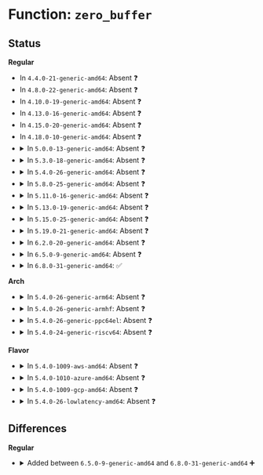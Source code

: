 # Function: <code>zero_buffer</code>

## Status
<b>Regular</b>
<ul>
<li>
In <code>4.4.0-21-generic-amd64</code>: Absent ❓
</li>
<li>
In <code>4.8.0-22-generic-amd64</code>: Absent ❓
</li>
<li>
In <code>4.10.0-19-generic-amd64</code>: Absent ❓
</li>
<li>
In <code>4.13.0-16-generic-amd64</code>: Absent ❓
</li>
<li>
In <code>4.15.0-20-generic-amd64</code>: Absent ❓
</li>
<li>
In <code>4.18.0-10-generic-amd64</code>: Absent ❓
</li>
<li>
<details>
<summary>In <code>5.0.0-13-generic-amd64</code>: Absent ❓</summary>

```json
{
  "name": "zero_buffer",
  "collision_type": "Unique Static",
  "inline_type": "Selective",
  "funcs": [
    {
      "addr": 18446744071585348781,
      "name": "zero_buffer",
      "external": false,
      "loc": "drivers/tty/n_tty.c:156",
      "file": "drivers/tty/n_tty.c",
      "inline": "not declared, inlined",
      "caller_inline": [
        "drivers/tty/n_tty.c:n_tty_read",
        "drivers/tty/n_tty.c:n_tty_read",
        "drivers/tty/n_tty.c:copy_from_read_buf"
      ],
      "caller_func": [
        "drivers/tty/n_tty.c:n_tty_read",
        "drivers/tty/n_tty.c:n_tty_read",
        "drivers/tty/n_tty.c:copy_from_read_buf"
      ]
    }
  ],
  "symbols": [
    {
      "addr": 18446744071585336096,
      "name": "zero_buffer.isra.5.part.6",
      "section": ".text",
      "bind": "STB_LOCAL",
      "size": 21
    }
  ]
}
```
</details>
</li>
<li>
<details>
<summary>In <code>5.3.0-18-generic-amd64</code>: Absent ❓</summary>

```json
{
  "name": "zero_buffer",
  "collision_type": "Unique Static",
  "inline_type": "Selective",
  "funcs": [
    {
      "addr": 18446744071585557134,
      "name": "zero_buffer",
      "external": false,
      "loc": "drivers/tty/n_tty.c:158",
      "file": "drivers/tty/n_tty.c",
      "inline": "not declared, inlined",
      "caller_inline": [
        "drivers/tty/n_tty.c:n_tty_read",
        "drivers/tty/n_tty.c:n_tty_read",
        "drivers/tty/n_tty.c:copy_from_read_buf"
      ],
      "caller_func": [
        "drivers/tty/n_tty.c:n_tty_read",
        "drivers/tty/n_tty.c:n_tty_read",
        "drivers/tty/n_tty.c:copy_from_read_buf"
      ]
    }
  ],
  "symbols": [
    {
      "addr": 18446744071585549040,
      "name": "zero_buffer.isra.0.part.0",
      "section": ".text",
      "bind": "STB_LOCAL",
      "size": 21
    }
  ]
}
```
</details>
</li>
<li>
<details>
<summary>In <code>5.4.0-26-generic-amd64</code>: Absent ❓</summary>

```json
{
  "name": "zero_buffer",
  "collision_type": "Unique Static",
  "inline_type": "Selective",
  "funcs": [
    {
      "addr": 18446744071585697187,
      "name": "zero_buffer",
      "external": false,
      "loc": "drivers/tty/n_tty.c:158",
      "file": "drivers/tty/n_tty.c",
      "inline": "not declared, inlined",
      "caller_inline": [
        "drivers/tty/n_tty.c:n_tty_read",
        "drivers/tty/n_tty.c:n_tty_read",
        "drivers/tty/n_tty.c:copy_from_read_buf"
      ],
      "caller_func": [
        "drivers/tty/n_tty.c:n_tty_read",
        "drivers/tty/n_tty.c:n_tty_read",
        "drivers/tty/n_tty.c:copy_from_read_buf"
      ]
    }
  ],
  "symbols": [
    {
      "addr": 18446744071585689920,
      "name": "zero_buffer.isra.0.part.0",
      "section": ".text",
      "bind": "STB_LOCAL",
      "size": 21
    }
  ]
}
```
</details>
</li>
<li>
<details>
<summary>In <code>5.8.0-25-generic-amd64</code>: Absent ❓</summary>

```json
{
  "name": "zero_buffer",
  "collision_type": "Unique Static",
  "inline_type": "Selective",
  "funcs": [
    {
      "addr": 18446744071586419840,
      "name": "zero_buffer",
      "external": false,
      "loc": "drivers/tty/n_tty.c:158",
      "file": "drivers/tty/n_tty.c",
      "inline": "not declared, inlined",
      "caller_inline": [],
      "caller_func": [
        "drivers/tty/n_tty.c:copy_from_read_buf",
        "drivers/tty/n_tty.c:tty_copy_to_user",
        "drivers/tty/n_tty.c:tty_copy_to_user"
      ]
    }
  ],
  "symbols": [
    {
      "addr": 18446744071586419840,
      "name": "zero_buffer.isra.0",
      "section": ".text",
      "bind": "STB_LOCAL",
      "size": 39
    }
  ]
}
```
</details>
</li>
<li>
<details>
<summary>In <code>5.11.0-16-generic-amd64</code>: Absent ❓</summary>

```json
{
  "name": "zero_buffer",
  "collision_type": "Unique Static",
  "inline_type": "Selective",
  "funcs": [
    {
      "addr": 18446744071586534512,
      "name": "zero_buffer",
      "external": false,
      "loc": "drivers/tty/n_tty.c:158",
      "file": "drivers/tty/n_tty.c",
      "inline": "not declared, inlined",
      "caller_inline": [],
      "caller_func": [
        "drivers/tty/n_tty.c:copy_from_read_buf",
        "drivers/tty/n_tty.c:tty_copy",
        "drivers/tty/n_tty.c:tty_copy"
      ]
    }
  ],
  "symbols": [
    {
      "addr": 18446744071586534512,
      "name": "zero_buffer.isra.0",
      "section": ".text",
      "bind": "STB_LOCAL",
      "size": 39
    }
  ]
}
```
</details>
</li>
<li>
<details>
<summary>In <code>5.13.0-19-generic-amd64</code>: Absent ❓</summary>

```json
{
  "name": "zero_buffer",
  "collision_type": "Unique Static",
  "inline_type": "Selective",
  "funcs": [
    {
      "addr": 18446744071586419152,
      "name": "zero_buffer",
      "external": false,
      "loc": "drivers/tty/n_tty.c:159",
      "file": "drivers/tty/n_tty.c",
      "inline": "not declared, inlined",
      "caller_inline": [],
      "caller_func": [
        "drivers/tty/n_tty.c:canon_copy_from_read_buf",
        "drivers/tty/n_tty.c:canon_copy_from_read_buf",
        "drivers/tty/n_tty.c:copy_from_read_buf"
      ]
    }
  ],
  "symbols": [
    {
      "addr": 18446744071586419152,
      "name": "zero_buffer.isra.0",
      "section": ".text",
      "bind": "STB_LOCAL",
      "size": 35
    }
  ]
}
```
</details>
</li>
<li>
<details>
<summary>In <code>5.15.0-25-generic-amd64</code>: Absent ❓</summary>

```json
{
  "name": "zero_buffer",
  "collision_type": "Unique Static",
  "inline_type": "Selective",
  "funcs": [
    {
      "addr": 18446744071586946192,
      "name": "zero_buffer",
      "external": false,
      "loc": "drivers/tty/n_tty.c:159",
      "file": "drivers/tty/n_tty.c",
      "inline": "not declared, inlined",
      "caller_inline": [],
      "caller_func": [
        "drivers/tty/n_tty.c:canon_copy_from_read_buf",
        "drivers/tty/n_tty.c:canon_copy_from_read_buf",
        "drivers/tty/n_tty.c:copy_from_read_buf"
      ]
    }
  ],
  "symbols": [
    {
      "addr": 18446744071586946192,
      "name": "zero_buffer.isra.0",
      "section": ".text",
      "bind": "STB_LOCAL",
      "size": 35
    }
  ]
}
```
</details>
</li>
<li>
<details>
<summary>In <code>5.19.0-21-generic-amd64</code>: Absent ❓</summary>

```json
{
  "name": "zero_buffer",
  "collision_type": "Unique Static",
  "inline_type": "Selective",
  "funcs": [
    {
      "addr": 18446744071588241104,
      "name": "zero_buffer",
      "external": false,
      "loc": "drivers/tty/n_tty.c:159",
      "file": "drivers/tty/n_tty.c",
      "inline": "not declared, inlined",
      "caller_inline": [],
      "caller_func": [
        "drivers/tty/n_tty.c:copy_from_read_buf",
        "drivers/tty/n_tty.c:tty_copy",
        "drivers/tty/n_tty.c:tty_copy"
      ]
    }
  ],
  "symbols": [
    {
      "addr": 18446744071588241104,
      "name": "zero_buffer.isra.0",
      "section": ".text",
      "bind": "STB_LOCAL",
      "size": 59
    }
  ]
}
```
</details>
</li>
<li>
<details>
<summary>In <code>6.2.0-20-generic-amd64</code>: Absent ❓</summary>

```json
{
  "name": "zero_buffer",
  "collision_type": "Unique Static",
  "inline_type": "Selective",
  "funcs": [
    {
      "addr": 18446744071589652672,
      "name": "zero_buffer",
      "external": false,
      "loc": "drivers/tty/n_tty.c:162",
      "file": "drivers/tty/n_tty.c",
      "inline": "not declared, inlined",
      "caller_inline": [],
      "caller_func": [
        "drivers/tty/n_tty.c:copy_from_read_buf",
        "drivers/tty/n_tty.c:tty_copy",
        "drivers/tty/n_tty.c:tty_copy"
      ]
    }
  ],
  "symbols": [
    {
      "addr": 18446744071589652672,
      "name": "zero_buffer.isra.0",
      "section": ".text",
      "bind": "STB_LOCAL",
      "size": 59
    }
  ]
}
```
</details>
</li>
<li>
<details>
<summary>In <code>6.5.0-9-generic-amd64</code>: Absent ❓</summary>

```json
{
  "name": "zero_buffer",
  "collision_type": "Unique Static",
  "inline_type": "Selective",
  "funcs": [
    {
      "addr": 18446744071589956544,
      "name": "zero_buffer",
      "external": false,
      "loc": "drivers/tty/n_tty.c:161",
      "file": "drivers/tty/n_tty.c",
      "inline": "not declared, inlined",
      "caller_inline": [],
      "caller_func": [
        "drivers/tty/n_tty.c:copy_from_read_buf",
        "drivers/tty/n_tty.c:tty_copy",
        "drivers/tty/n_tty.c:tty_copy"
      ]
    }
  ],
  "symbols": [
    {
      "addr": 18446744071589956544,
      "name": "zero_buffer.isra.0",
      "section": ".text",
      "bind": "STB_LOCAL",
      "size": 61
    }
  ]
}
```
</details>
</li>
<li>
<details>
<summary>In <code>6.8.0-31-generic-amd64</code>: ✅</summary>

```c
void zero_buffer(const struct tty_struct * tty, u8 * buffer, size_t size)
```

```json
{
  "name": "zero_buffer",
  "collision_type": "Unique Static",
  "inline_type": "No",
  "funcs": [
    {
      "addr": 18446744071590294048,
      "name": "zero_buffer",
      "external": false,
      "loc": "drivers/tty/n_tty.c:161",
      "file": "drivers/tty/n_tty.c",
      "inline": "seen, unknown",
      "caller_inline": [],
      "caller_func": [
        "drivers/tty/n_tty.c:copy_from_read_buf",
        "drivers/tty/n_tty.c:tty_copy",
        "drivers/tty/n_tty.c:tty_copy"
      ]
    }
  ],
  "symbols": [
    {
      "addr": 18446744071590294048,
      "name": "zero_buffer",
      "section": ".text",
      "bind": "STB_LOCAL",
      "size": 60
    }
  ]
}
```
</details>
</li>
</ul>
<b>Arch</b>
<ul>
<li>
<details>
<summary>In <code>5.4.0-26-generic-arm64</code>: Absent ❓</summary>

```json
{
  "name": "zero_buffer",
  "collision_type": "Unique Static",
  "inline_type": "Selective",
  "funcs": [
    {
      "addr": 18446603336498374076,
      "name": "zero_buffer",
      "external": false,
      "loc": "drivers/tty/n_tty.c:158",
      "file": "drivers/tty/n_tty.c",
      "inline": "not declared, inlined",
      "caller_inline": [
        "drivers/tty/n_tty.c:n_tty_read",
        "drivers/tty/n_tty.c:n_tty_read",
        "drivers/tty/n_tty.c:copy_from_read_buf"
      ],
      "caller_func": [
        "drivers/tty/n_tty.c:n_tty_read",
        "drivers/tty/n_tty.c:n_tty_read",
        "drivers/tty/n_tty.c:copy_from_read_buf"
      ]
    }
  ],
  "symbols": [
    {
      "addr": 18446603336498366624,
      "name": "zero_buffer.isra.0.part.0",
      "section": ".text",
      "bind": "STB_LOCAL",
      "size": 56
    }
  ]
}
```
</details>
</li>
<li>
<details>
<summary>In <code>5.4.0-26-generic-armhf</code>: Absent ❓</summary>

```json
{
  "name": "zero_buffer",
  "collision_type": "Unique Static",
  "inline_type": "Selective",
  "funcs": [
    {
      "addr": 3231059112,
      "name": "zero_buffer",
      "external": false,
      "loc": "drivers/tty/n_tty.c:158",
      "file": "drivers/tty/n_tty.c",
      "inline": "not declared, inlined",
      "caller_inline": [
        "drivers/tty/n_tty.c:n_tty_read",
        "drivers/tty/n_tty.c:n_tty_read",
        "drivers/tty/n_tty.c:copy_from_read_buf"
      ],
      "caller_func": [
        "drivers/tty/n_tty.c:n_tty_read",
        "drivers/tty/n_tty.c:n_tty_read",
        "drivers/tty/n_tty.c:copy_from_read_buf"
      ]
    }
  ],
  "symbols": [
    {
      "addr": 3231052136,
      "name": "zero_buffer.part.0",
      "section": ".text",
      "bind": "STB_LOCAL",
      "size": 36
    }
  ]
}
```
</details>
</li>
<li>
<details>
<summary>In <code>5.4.0-26-generic-ppc64el</code>: Absent ❓</summary>

```json
{
  "name": "zero_buffer",
  "collision_type": "Unique Static",
  "inline_type": "Selective",
  "funcs": [
    {
      "addr": 13835058055291568360,
      "name": "zero_buffer",
      "external": false,
      "loc": "drivers/tty/n_tty.c:158",
      "file": "drivers/tty/n_tty.c",
      "inline": "not declared, inlined",
      "caller_inline": [
        "drivers/tty/n_tty.c:n_tty_read",
        "drivers/tty/n_tty.c:n_tty_read",
        "drivers/tty/n_tty.c:copy_from_read_buf"
      ],
      "caller_func": [
        "drivers/tty/n_tty.c:n_tty_read",
        "drivers/tty/n_tty.c:n_tty_read",
        "drivers/tty/n_tty.c:copy_from_read_buf"
      ]
    }
  ],
  "symbols": [
    {
      "addr": 13835058055291551600,
      "name": "zero_buffer.part.0",
      "section": ".text",
      "bind": "STB_LOCAL",
      "size": 60
    }
  ]
}
```
</details>
</li>
<li>
<details>
<summary>In <code>5.4.0-24-generic-riscv64</code>: Absent ❓</summary>

```json
{
  "name": "zero_buffer",
  "collision_type": "Unique Static",
  "inline_type": "Full",
  "funcs": [
    {
      "addr": 18446743936276052622,
      "name": "zero_buffer",
      "external": false,
      "loc": "drivers/tty/n_tty.c:158",
      "file": "drivers/tty/n_tty.c",
      "inline": "not declared, inlined",
      "caller_inline": [
        "drivers/tty/n_tty.c:n_tty_read",
        "drivers/tty/n_tty.c:n_tty_read",
        "drivers/tty/n_tty.c:copy_from_read_buf"
      ],
      "caller_func": []
    }
  ],
  "symbols": []
}
```
</details>
</li>
</ul>
<b>Flavor</b>
<ul>
<li>
<details>
<summary>In <code>5.4.0-1009-aws-amd64</code>: Absent ❓</summary>

```json
{
  "name": "zero_buffer",
  "collision_type": "Unique Static",
  "inline_type": "Selective",
  "funcs": [
    {
      "addr": 18446744071585458211,
      "name": "zero_buffer",
      "external": false,
      "loc": "drivers/tty/n_tty.c:158",
      "file": "drivers/tty/n_tty.c",
      "inline": "not declared, inlined",
      "caller_inline": [
        "drivers/tty/n_tty.c:n_tty_read",
        "drivers/tty/n_tty.c:n_tty_read",
        "drivers/tty/n_tty.c:copy_from_read_buf"
      ],
      "caller_func": [
        "drivers/tty/n_tty.c:n_tty_read",
        "drivers/tty/n_tty.c:n_tty_read",
        "drivers/tty/n_tty.c:copy_from_read_buf"
      ]
    }
  ],
  "symbols": [
    {
      "addr": 18446744071585450944,
      "name": "zero_buffer.isra.0.part.0",
      "section": ".text",
      "bind": "STB_LOCAL",
      "size": 21
    }
  ]
}
```
</details>
</li>
<li>
<details>
<summary>In <code>5.4.0-1010-azure-amd64</code>: Absent ❓</summary>

```json
{
  "name": "zero_buffer",
  "collision_type": "Unique Static",
  "inline_type": "Selective",
  "funcs": [
    {
      "addr": 18446744071585328243,
      "name": "zero_buffer",
      "external": false,
      "loc": "drivers/tty/n_tty.c:158",
      "file": "drivers/tty/n_tty.c",
      "inline": "not declared, inlined",
      "caller_inline": [
        "drivers/tty/n_tty.c:n_tty_read",
        "drivers/tty/n_tty.c:n_tty_read",
        "drivers/tty/n_tty.c:copy_from_read_buf"
      ],
      "caller_func": [
        "drivers/tty/n_tty.c:n_tty_read",
        "drivers/tty/n_tty.c:n_tty_read",
        "drivers/tty/n_tty.c:copy_from_read_buf"
      ]
    }
  ],
  "symbols": [
    {
      "addr": 18446744071585320976,
      "name": "zero_buffer.isra.0.part.0",
      "section": ".text",
      "bind": "STB_LOCAL",
      "size": 21
    }
  ]
}
```
</details>
</li>
<li>
<details>
<summary>In <code>5.4.0-1009-gcp-amd64</code>: Absent ❓</summary>

```json
{
  "name": "zero_buffer",
  "collision_type": "Unique Static",
  "inline_type": "Selective",
  "funcs": [
    {
      "addr": 18446744071585647587,
      "name": "zero_buffer",
      "external": false,
      "loc": "drivers/tty/n_tty.c:158",
      "file": "drivers/tty/n_tty.c",
      "inline": "not declared, inlined",
      "caller_inline": [
        "drivers/tty/n_tty.c:n_tty_read",
        "drivers/tty/n_tty.c:n_tty_read",
        "drivers/tty/n_tty.c:copy_from_read_buf"
      ],
      "caller_func": [
        "drivers/tty/n_tty.c:n_tty_read",
        "drivers/tty/n_tty.c:n_tty_read",
        "drivers/tty/n_tty.c:copy_from_read_buf"
      ]
    }
  ],
  "symbols": [
    {
      "addr": 18446744071585640320,
      "name": "zero_buffer.isra.0.part.0",
      "section": ".text",
      "bind": "STB_LOCAL",
      "size": 21
    }
  ]
}
```
</details>
</li>
<li>
<details>
<summary>In <code>5.4.0-26-lowlatency-amd64</code>: Absent ❓</summary>

```json
{
  "name": "zero_buffer",
  "collision_type": "Unique Static",
  "inline_type": "Selective",
  "funcs": [
    {
      "addr": 18446744071585755715,
      "name": "zero_buffer",
      "external": false,
      "loc": "drivers/tty/n_tty.c:158",
      "file": "drivers/tty/n_tty.c",
      "inline": "not declared, inlined",
      "caller_inline": [
        "drivers/tty/n_tty.c:n_tty_read",
        "drivers/tty/n_tty.c:n_tty_read",
        "drivers/tty/n_tty.c:copy_from_read_buf"
      ],
      "caller_func": [
        "drivers/tty/n_tty.c:n_tty_read",
        "drivers/tty/n_tty.c:n_tty_read",
        "drivers/tty/n_tty.c:copy_from_read_buf"
      ]
    }
  ],
  "symbols": [
    {
      "addr": 18446744071585748448,
      "name": "zero_buffer.isra.0.part.0",
      "section": ".text",
      "bind": "STB_LOCAL",
      "size": 21
    }
  ]
}
```
</details>
</li>
</ul>

## Differences
<b>Regular</b>
<ul>
<li>
<details>
<summary>Added between <code>6.5.0-9-generic-amd64</code> and <code>6.8.0-31-generic-amd64</code> ➕</summary>

```c
void zero_buffer(const struct tty_struct * tty, u8 * buffer, size_t size)
```
</details>
</li>
</ul>
